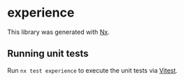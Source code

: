 # experience

This library was generated with [Nx](https://nx.dev).

## Running unit tests

Run `nx test experience` to execute the unit tests via [Vitest](https://vitest.dev).
